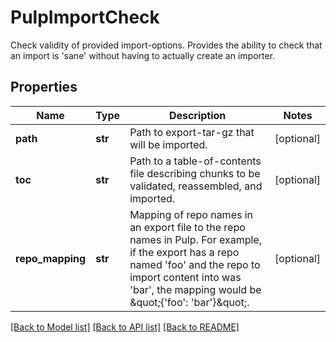 # PulpImportCheck

Check validity of provided import-options.  Provides the ability to check that an import is 'sane' without having to actually create an importer.
## Properties
Name | Type | Description | Notes
------------ | ------------- | ------------- | -------------
**path** | **str** | Path to export-tar-gz that will be imported. | [optional] 
**toc** | **str** | Path to a table-of-contents file describing chunks to be validated, reassembled, and imported. | [optional] 
**repo_mapping** | **str** | Mapping of repo names in an export file to the repo names in Pulp. For example, if the export has a repo named &#39;foo&#39; and the repo to import content into was &#39;bar&#39;, the mapping would be \&quot;{&#39;foo&#39;: &#39;bar&#39;}\&quot;. | [optional] 

[[Back to Model list]](../README.md#documentation-for-models) [[Back to API list]](../README.md#documentation-for-api-endpoints) [[Back to README]](../README.md)


